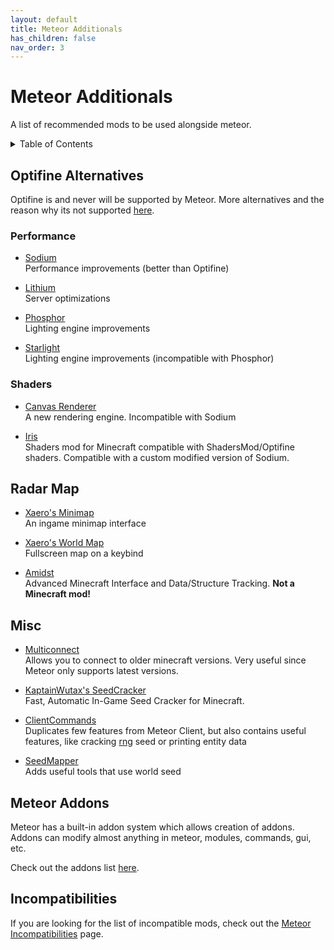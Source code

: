 ```yaml
---
layout: default
title: Meteor Additionals
has_children: false
nav_order: 3
---
```


# Meteor Additionals

A list of recommended mods to be used alongside meteor.

<!-- START doctoc generated TOC please keep comment here to allow auto update -->
<!-- DON'T EDIT THIS SECTION, INSTEAD RE-RUN doctoc TO UPDATE -->
<details>
<summary>Table of Contents</summary>

- [Optifine Alternatives](#optifine-alternatives)
  - [Performance](#performance)
  - [Shaders](#shaders)
- [Radar Map](#radar-map)
- [Misc](#misc)
- [Meteor Addons](#meteor-addons)
- [Incompatibilities](#incompatibilities)

</details>
<!-- END doctoc generated TOC please keep comment here to allow auto update -->

## Optifine Alternatives

Optifine is and never will be supported by Meteor.
More alternatives and the reason why its not supported [here](https://gist.github.com/LambdAurora/1f6a4a99af374ce500f250c6b42e8754).

### Performance

- [Sodium](https://modrinth.com/mod/sodium)<br>
Performance improvements (better than Optifine)

- [Lithium](https://modrinth.com/mod/lithium)<br>
Server optimizations

- [Phosphor](https://modrinth.com/mod/phosphor)<br>
Lighting engine improvements

- [Starlight](https://github.com/Spottedleaf/Starlight)<br>
Lighting engine improvements (incompatible with Phosphor)


### Shaders

- [Canvas Renderer](https://www.curseforge.com/minecraft/mc-mods/canvas-renderer)<br>
A new rendering engine. Incompatible with Sodium

- [Iris](https://modrinth.com/mod/iris)<br>
Shaders mod for Minecraft compatible with ShadersMod/Optifine shaders. Compatible with a custom modified version of Sodium.


## Radar Map

- [Xaero's Minimap](https://www.curseforge.com/minecraft/mc-mods/xaeros-minimap)<br>
An ingame minimap interface

- [Xaero's World Map](https://www.curseforge.com/minecraft/mc-mods/xaeros-world-map)<br>
Fullscreen map on a keybind

- [Amidst](https://github.com/toolbox4minecraft/amidst/releases)<br>
Advanced Minecraft Interface and Data/Structure Tracking. **Not a Minecraft mod!**


## Misc

- [Multiconnect](https://www.curseforge.com/minecraft/mc-mods/multiconnect)<br>
Allows you to connect to older minecraft versions. Very useful since Meteor only supports latest versions.

- [KaptainWutax's SeedCracker](https://github.com/KaptainWutax/SeedCracker)<br>
Fast, Automatic In-Game Seed Cracker for Minecraft.

- [ClientCommands](https://github.com/Earthcomputer/clientcommands)<br>
Duplicates few features from Meteor Client, but also contains useful features, like cracking [rng](https://github.com/Earthcomputer/clientcommands/wiki/rng) seed or printing entity data

- [SeedMapper](https://github.com/xpple/SeedMapper)<br>
Adds useful tools that use world seed


## Meteor Addons

Meteor has a built-in addon system which allows creation of addons.
Addons can modify almost anything in meteor, modules, commands, gui, etc.

Check out the addons list [here](/MeteorAddons.md).

## Incompatibilities

If you are looking for the list of incompatible mods, check out the [Meteor Incompatibilities](/MeteorIncompatibilities.md) page.
